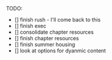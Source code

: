 TODO:
- [] finish rush - I'll come back to this
- [] finish exec
- [] consolidate chapter resources
- [] finish chapter resources
- [] finish summer housing
- [] look at options for dyanmic content